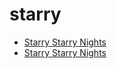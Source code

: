 # starry

 * [Starry Starry Nights](../index/s/starry-starry-nights-358302.json)
 * [Starry Starry Nights](../index/s/starry-starry-nights-358302.json)
